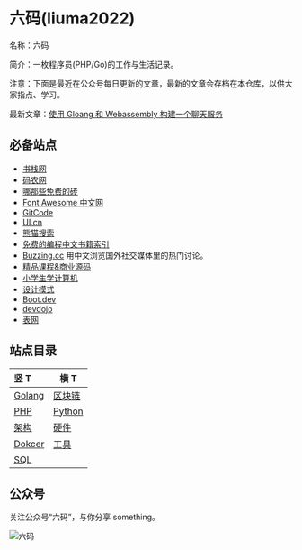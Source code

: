 # 六码(liuma2022)
名称：六码

简介：一枚程序员(PHP/Go)的工作与生活记录。

注意：下面是最近在公众号每日更新的文章，最新的文章会存档在本仓库，以供大家指点、学习。

最新文章：[使用 Gloang 和 Webassembly 构建一个聊天服务](./docs/golang/build-a-chat-service-using-goLang-and-WebAssembly/part-1.md)

## 必备站点

- [书栈网](https://www.bookstack.cn/)
- [码农网](https://www.codercto.com/)
- [哪那些免费的砖](https://www.thosefree.com/)
- [Font Awesome 中文网](http://www.fontawesome.com.cn/)
- [GitCode](https://gitcode.net/explore)
- [UI.cn](https://www.ui.cn/)
- [熊猫搜索](https://xmsoushu.com/)
- [免费的编程中文书籍索引](https://github.com/justjavac/free-programming-books-zh_CN)
- [Buzzing.cc](https://www.buzzing.cc/) 用中文浏览国外社交媒体里的热门讨论。 
- [精品课程&商业源码](https://www.rurucode.com/)
- [小学生学计算机](https://studio.code.org/courses?lang=zh-CN)
- [设计模式](https://www.patterns.dev/)
- [Boot.dev](https://boot.dev/)
- [devdojo](https://devdojo.com/)
- [表网](http://www.systables.com/index.html)

## 站点目录
| 竖 T                               | 横 T                                 |
|:-----------------------------------|--------------------------------------|
| [Golang](./docs/golang/README.md)  | [区块链](./docs/blockchain/README.md)|
| [PHP](./docs/php/README.md)        | [Python](./docs/python/README.md)    |
| [架构](./docs/architect/)          | [硬件](./docs/hardware/README.md)    |
| [Dokcer](./docs/docker/README.md)  | [工具](./docs/tools/README.md)       |
| [SQL](./docs/sql/README.md)        |                                      |

## 公众号
关注公众号“六码”，与你分享 something。

![六码](./images/liuma2022.jpg)

